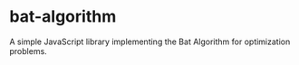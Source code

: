 # bat-algorithm
A simple JavaScript library implementing the Bat Algorithm for optimization problems.
